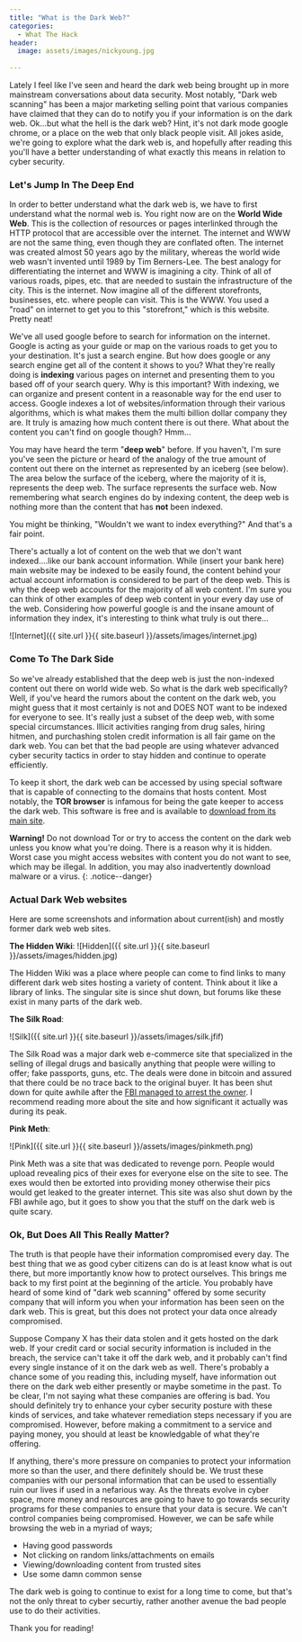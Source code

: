 ```yaml
---
title: "What is the Dark Web?"
categories:
  - What The Hack
header:
  image: assets/images/nickyoung.jpg
  
---
```


Lately I feel like I've seen and heard the dark web being brought up in more mainstream conversations about data security. Most notably, "Dark web scanning" has been a major marketing selling point that various companies have claimed that they can do to notify you if your information is on the dark web. Ok...but what the hell is the dark web? Hint, it's not dark mode google chrome, or a place on the web that only black people visit. All jokes aside, we're going to explore what the dark web is, and hopefully after reading this you'll have a better understanding of what exactly this means in relation to cyber security.

### Let's Jump In The Deep End

In order to better understand what the dark web is, we have to first understand what the normal web is. You right now are on the **World Wide Web**. This is the collection of resources or pages interlinked through the HTTP protocol that are accessible over the internet. The internet and WWW are not the same thing, even though they are conflated often. The internet was created almost 50 years ago by the military, whereas the world wide web wasn't invented until 1989 by Tim Berners-Lee. The best analogy for differentiating the internet and WWW is imagining a city. Think of all of various roads, pipes, etc. that are needed to sustain the infrastructure of the city. This is the internet. Now imagine all of the different storefronts, businesses, etc. where people can visit. This is the WWW. You used a "road" on internet to get you to this "storefront," which is this website. Pretty neat!

We've all used google before to search for information on the internet. Google is acting as your guide or map on the various roads to get you to your destination. It's just a search engine. But how does google or any search engine get all of the content it shows to you? What they're really doing is **indexing** various pages on internet and presenting them to you based off of your search query. Why is this important? With indexing, we can organize and present content in a reasonable way for the end user to access. Google indexes a lot of websites/information through their various algorithms, which is what makes them the multi billion dollar company they are. It truly is amazing how much content there is out there. What about the content you can't find on google though? Hmm...  

You may have heard the term "**deep web**" before. If you haven't, I'm sure you've seen the picture or heard of the analogy of the true amount of content out there on the internet as represented by an iceberg (see below). The area below the surface of the iceberg, where the majority of it is, represents the deep web. The surface represents the surface web. Now remembering what search engines do by indexing content, the deep web is nothing more than the content that has **not** been indexed. 

You might be thinking, "Wouldn't we want to index everything?" And that's a fair point.

There's actually a lot of content on the web that we don't want indexed....like our bank account information. While (insert your bank here) main website may be indexed to be easily found, the content behind your actual account information is considered to be part of the deep web. This is why the deep web accounts for the majority of all web content. I'm sure you can think of other examples of deep web content in your every day use of the web. Considering how powerful google is and the insane amount of information they index, it's interesting to think what truly is out there...

![Internet]({{ site.url }}{{ site.baseurl }}/assets/images/internet.jpg)

### Come To The Dark Side

So we've already established that the deep web is just the non-indexed content out there on world wide web. So what is the dark web specifically? Well, if you've heard the rumors about the content on the dark web, you might guess that it most certainly is not and DOES NOT want to be indexed for everyone to see. It's really just a subset of the deep web, with some special circumstances. Illicit activities ranging from drug sales, hiring hitmen, and purchashing stolen credit information is all fair game on the dark web. You can bet that the bad people are using whatever advanced cyber security tactics in order to stay hidden and continue to operate efficiently. 

To keep it short, the dark web can be accessed by using special software that is capable of connecting to the domains that hosts content. Most notably, the **TOR browser** is infamous for being the gate keeper to access the dark web. This software is free and is available to [download from its main site](https://www.torproject.org/). 

**Warning!** Do not download Tor or try to access the content on the dark web unless you know what you're doing. There is a reason why it is hidden. Worst case you might access websites with content you do not want to see, which may be illegal. In addition, you may also inadvertently download malware or a virus.
{: .notice--danger} 

### Actual Dark Web websites

Here are some screenshots and information about current(ish) and mostly former dark web web sites.

**The Hidden Wiki**:
![Hidden]({{ site.url }}{{ site.baseurl }}/assets/images/hidden.jpg)

The Hidden Wiki was a place where people can come to find links to many different dark web sites hosting a variety of content. Think about it like a library of links. The singular site is since shut down, but forums like these exist in many parts of the dark web. 



**The Silk Road**:

![Silk]({{ site.url }}{{ site.baseurl }}/assets/images/silk.jfif)

The Silk Road was a major dark web e-commerce site that specialized in the selling of illegal drugs and basically anything that people were willing to offer; fake passports, guns, etc. The deals were done in bitcoin and assured that there could be no trace back to the original buyer. It has been shut down for quite awhile after the [FBI managed to arrest the owner](https://www.usatoday.com/story/news/nation/2013/10/21/fbi-cracks-silk-road/2984921/). I recommend reading more about the site and how significant it actually was during its peak.



**Pink Meth**:

![Pink]({{ site.url }}{{ site.baseurl }}/assets/images/pinkmeth.png)

Pink Meth was a site that was dedicated to revenge porn. People would upload revealing pics of their exes for everyone else on the site to see. The exes would then be extorted into providing money otherwise their pics would get leaked to the greater internet. This site was also shut down by the FBI awhile ago, but it goes to show you that the stuff on the dark web is quite scary.

### Ok, But Does All This Really Matter?

The truth is that people have their information compromised every day. The best thing that we as good cyber citizens can do is at least know what is out there, but more importantly know how to protect ourselves. This brings me back to my first point at the beginning of the article. You probably have heard of some kind of "dark web scanning" offered by some security company that will inform you when your information has been seen on the dark web. This is great, but this does not protect your data once already compromised. 

Suppose Company X has their data stolen and it gets hosted on the dark web. If your credit card or social security information is included in the breach, the service can't take it off the dark web, and it probably can't find every single instance of it on the dark web as well. There's probably a chance some of you reading this, including myself, have information out there on the dark web either presently or maybe sometime in the past. To be clear, I'm not saying what these companies are offering is bad. You should definitely try to enhance your cyber security posture with these kinds of services, and take whatever remediation steps necessary if you are compromised. However, before making a commitment to a service and paying money, you should at least be knowledgable of what they're offering. 

If anything, there's more pressure on companies to protect your information more so than the user, and there definitely should be. We trust these companies with our personal information that can be used to essentially ruin our lives if used in a nefarious way. As the threats evolve in cyber space, more money and resources are going to have to go towards security programs for these companies to ensure that your data is secure. We can't control companies being compromised. However, we can be safe while browsing the web in a myriad of ways; 

* Having good passwords
* Not clicking on random links/attachments on emails
* Viewing/downloading content from trusted sites 
* Use some damn common sense

The dark web is going to continue to exist for a long time to come, but that's not the only threat to cyber securtiy, rather another avenue the bad people use to do their activities. 

Thank you for reading! 
